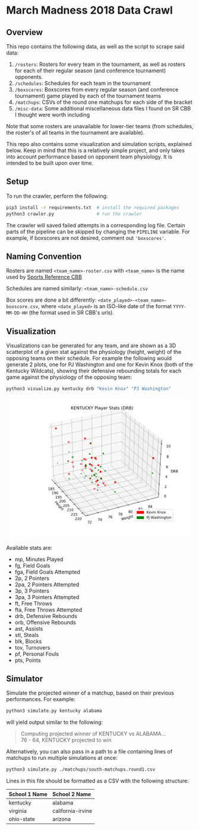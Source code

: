 # March Madness 2018 Data Crawl

## Overview

This repo contains the following data, as well as the script to scrape said data:

1. `/rosters`: Rosters for every team in the tournament, as well as rosters for each of their regular season (and conference tournament) opponents.
2. `/schedules`: Schedules for each team in the tournament
3. `/boxscores`: Boxscores from every regular season (and conference tournament) game played by each of the tournament teams
4. `/matchups`: CSVs of the round one matchups for each side of the bracket
5. `/misc-data`: Some additional miscellaneous data files I found on SR CBB I thought were worth including

Note that some rosters are unavailable for lower-tier teams (from schedules, the roster's of all teams in the tournament are available).

This repo also contains some visualization and simulation scripts, explained below. Keep in mind that this is a relatively simple project, and only takes into account performance based on opponent team physiology. It is intended to be built upon over time.

## Setup

To run the crawler, perform the following:

```sh
pip3 install -r requirements.txt  # install the required packages
python3 crawler.py                # run the crawler
```

The crawler will saved failed attempts in a corresponding log file. Certain parts of the pipeline can be skipped by changing the `PIPELINE` variable. For example, if boxscores are not desired, comment out `'boxscores'`.

## Naming Convention

Rosters are named `<team_name>-roster.csv` with `<team_name>` is the name used by [Sports Reference CBB](https://www.sports-reference.com/cbb/)

Schedules are named similarly: `<team_name>-schedule.csv`

Box scores are done a bit differently: `<date_played>-<team_name>-boxscore.csv`, where `<date_played>` is an ISO-like date of the format `YYYY-MM-DD-HH` (the format used in SR CBB's urls).

## Visualization

Visualizations can be generated for any team, and are shown as a 3D scatterplot of a given stat against the physiology (height, weight) of the opposing teams on their schedule. For example the following would generate 2 plots, one for PJ Washington and one for Kevin Knox (both of the Kentucky Wildcats), showing their defensive rebounding totals for each game against the physiology of the opposing team:

```sh
python3 visualize.py kentucky drb "Kevin Knox" "PJ Washington"
```

![Example Plot](./images/example-plot.png)

Available stats are:

* mp, Minutes Played
* fg, Field Goals
* fga, Field Goals Attempted
* 2p, 2 Pointers
* 2pa, 2 Pointers Attempted
* 3p, 3 Pointers
* 3pa, 3 Pointers Attempted
* ft, Free Throws
* fta, Free Throws Attempted
* drb, Defensive Rebounds
* orb, Offensive Rebounds
* ast, Assists
* stl, Steals
* blk, Blocks
* tov, Turnovers
* pf, Personal Fouls
* pts, Points

## Simulator

Simulate the projected winner of a matchup, based on their previous performances. For example:

```sh
python3 simulate.py kentucky alabama
```

will yield output similar to the following:

> Computing projected winner of KENTUCKY vs ALABAMA...<br />
> 76 - 64, KENTUCKY projected to win

Alternatively, you can also pass in a path to a file containing lines of matchups to run multiple simulations at once:

```sh
python3 simulate.py ./matchups/south-matchups.round1.csv
```

Lines in this file should be formatted as a CSV with the following structure:

| School 1 Name | School 2 Name     |
| :------------ | :---------------- |
| kentucky      | alabama           |
| virginia      | california-irvine |
| ohio-state    | arizona           |
